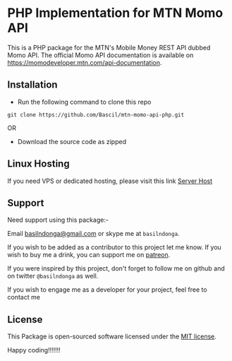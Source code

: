 # PHP Implementation for MTN Momo API

This is a PHP package for the MTN's Mobile Money REST API dubbed Momo API. The official Momo API documentation is available on https://momodeveloper.mtn.com/api-documentation.

## Installation

- Run the following command to clone this repo

```
git clone https://github.com/Bascil/mtn-momo-api-php.git

```

OR

- Download the source code as zipped

## Linux Hosting

If you need VPS or dedicated hosting, please visit this link [Server Host](https://serverhost53.com)

## Support

Need support using this package:-

Email basilndonga@gmail.com or skype me at `basilndonga`.

If you wish to be added as a contributor to this project let me know. If you wish to buy me a drink, you can support me on [patreon](https://www.patreon.com/bascil).

If you were inspired by this project, don't forget to follow me on github and on twitter `@basilndonga` as well.

If you wish to engage me as a developer for your project, feel free to contact me

## License

This Package is open-sourced software licensed under the [MIT license](http://opensource.org/licenses/MIT).

Happy coding!!!!!!!
